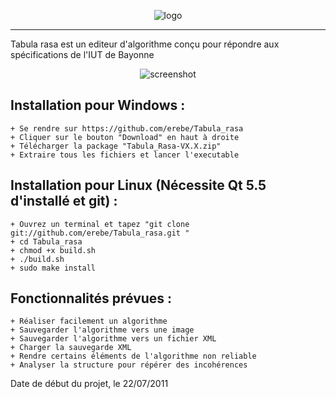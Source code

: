 <p align="center">
  <img src="https://github.com/erebe/Tabula_rasa/raw/master/logo.png" alt="logo"/>
</p>

-----------

Tabula rasa est un editeur d'algorithme conçu pour répondre aux spécifications de l'IUT de Bayonne
<p align="center">
  <img src="https://github.com/erebe/Tabula_rasa/raw/master/screenshot.png" alt="screenshot"/>
</p>


Installation pour Windows :
---------------------------

	+ Se rendre sur https://github.com/erebe/Tabula_rasa
    + Cliquer sur le bouton "Download" en haut à droite
    + Télécharger la package "Tabula_Rasa-VX.X.zip"
    + Extraire tous les fichiers et lancer l'executable


Installation pour Linux (Nécessite Qt 5.5 d'installé et git) :
----------------------------------------------------------
	
    + Ouvrez un terminal et tapez "git clone git://github.com/erebe/Tabula_rasa.git "
    + cd Tabula_rasa
    + chmod +x build.sh
    + ./build.sh
    + sudo make install


Fonctionnalités prévues :
-------------------------	

    + Réaliser facilement un algorithme
    + Sauvegarder l'algorithme vers une image
    + Sauvegarder l'algorithme vers un fichier XML
    + Charger la sauvegarde XML
    + Rendre certains éléments de l'algorithme non reliable
    + Analyser la structure pour répérer des incohérences


Date de début du projet, le 22/07/2011
